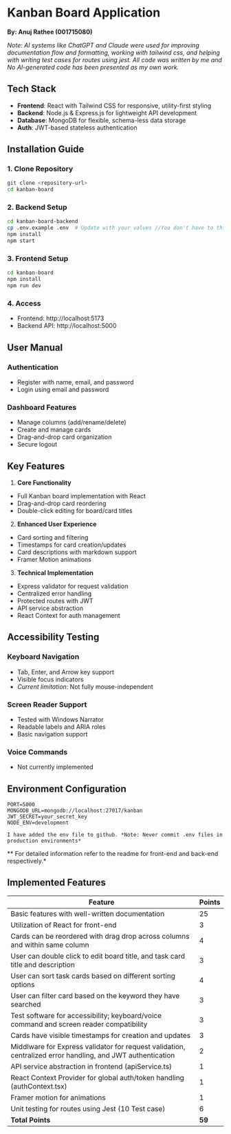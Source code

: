 # Kanban Board Application
**By: Anuj Rathee (001715080)**

*Note: AI systems like ChatGPT and Claude were used for improving documentation flow and formatting, working with tailwind css, and helping with writing test cases for routes using jest. All code was written by  me and No AI-generated code has been presented as my own work.*

## Tech Stack
- **Frontend**: React with Tailwind CSS for responsive, utility-first styling
- **Backend**: Node.js & Express.js for lightweight API development
- **Database**: MongoDB for flexible, schema-less data storage
- **Auth**: JWT-based stateless authentication

## Installation Guide

### 1. Clone Repository
```bash
git clone <repository-url>
cd kanban-board
```

### 2. Backend Setup
```bash
cd kanban-board-backend
cp .env.example .env  # Update with your values //You don't have to this as i have uploaded env file on github
npm install
npm start
```

### 3. Frontend Setup
```bash
cd kanban-board
npm install
npm run dev
```

### 4. Access
- Frontend: http://localhost:5173
- Backend API: http://localhost:5000

## User Manual

### Authentication
- Register with name, email, and password
- Login using email and password

### Dashboard Features
- Manage columns (add/rename/delete)
- Create and manage cards
- Drag-and-drop card organization
- Secure logout

## Key Features

1. **Core Functionality**
- Full Kanban board implementation with React
- Drag-and-drop card reordering
- Double-click editing for board/card titles

2. **Enhanced User Experience**
- Card sorting and filtering
- Timestamps for card creation/updates
- Card descriptions with markdown support
- Framer Motion animations

3. **Technical Implementation**
- Express validator for request validation
- Centralized error handling
- Protected routes with JWT
- API service abstraction
- React Context for auth management

## Accessibility Testing

### Keyboard Navigation
- Tab, Enter, and Arrow key support
- Visible focus indicators
- *Current limitation*: Not fully mouse-independent

### Screen Reader Support
- Tested with Windows Narrator
- Readable labels and ARIA roles
- Basic navigation support

### Voice Commands
- Not currently implemented

## Environment Configuration
```env
PORT=5000
MONGODB_URL=mongodb://localhost:27017/kanban
JWT_SECRET=your_secret_key
NODE_ENV=development

I have added the env file to github. *Note: Never commit .env files in production environments*
```

** For detailed information refer to the readme for front-end and back-end respectively.*

## Implemented Features

| Feature | Points |
|---------|---------|
| Basic features with well-written documentation | 25 |
| Utilization of React for front-end | 3 |
| Cards can be reordered with drag drop across columns and within same column | 4 |
| User can double click to edit board title, and task card title and description | 3 |
| User can sort task cards based on different sorting options | 4 |
| User can filter card based on the keyword they have searched | 3 |
| Test software for accessibility; keyboard/voice command and screen reader compatibility | 3 |
| Cards have visible timestamps for creation and updates	 | 3 |
| Middlware for Express validator for request validation, centralized error handling, and JWT authentication | 2 |
| API service abstraction in frontend (apiService.ts) | 1 |
| React Context Provider for global auth/token handling (authContext.tsx) | 1 |
| Framer motion for animations | 1 |
| Unit testing for routes using Jest (10 Test case) | 6 |
| **Total Points** | **59** |
